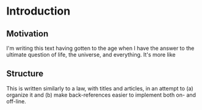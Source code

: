 # Introduction

## Motivation

I'm writing this text having gotten to the age when I have the answer to the ultimate question of life, the universe, and everything. It's more like

## Structure


This is written similarly to a law, with titles and articles, in an attempt to (a) organize it and (b) make back-references easier to implement both on- and off-line.
<!--stackedit_data:
eyJoaXN0b3J5IjpbMTU2MDk3OTM0M119
-->